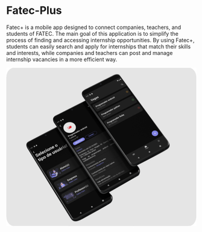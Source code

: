 # Fatec-Plus

Fatec+ is a mobile app designed to connect companies, teachers, and students of FATEC. The main goal of this application is to simplify the process of finding and accessing internship opportunities. By using Fatec+, students can easily search and apply for internships that match their skills and interests, while companies and teachers can post and manage internship vacancies in a more efficient way.

<img src="/demonstration/mockup.png"/><br>

